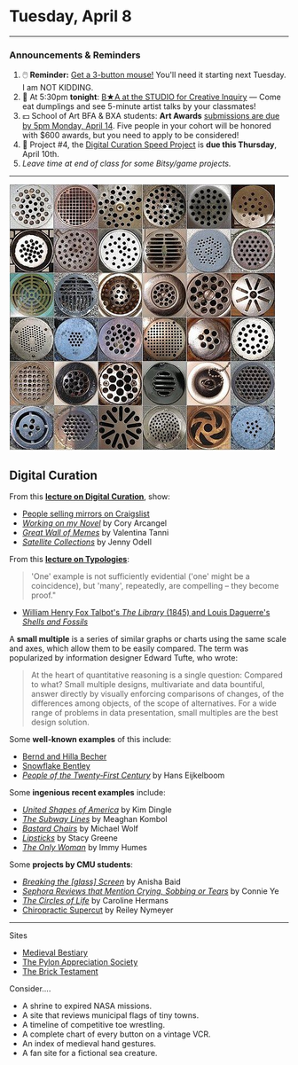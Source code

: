 # Tuesday, April 8

---

### Announcements & Reminders

1. 🖱️ **Reminder:** [Get a 3-button mouse!](https://github.com/golanlevin/60-120/blob/main/2025/syllabus/readme.md#required-course-materials) You'll need it starting next Tuesday. I am NOT KIDDING. 
2. 🥟 At 5:30pm **tonight**: [B★A at the STUDIO for Creative Inquiry](https://studioforcreativeinquiry.org/events/ba-2025-sign-up-by-march-10th-day-of-is-april-8) — Come eat dumplings and see 5-minute artist talks by your classmates!
3. 💵 School of Art BFA & BXA students: **Art Awards** [submissions are due by 5pm Monday, April 14](https://docs.google.com/document/d/19nIiLgecg2j82AB-yGhDrMtTlAeEjtex/edit?tab=t.0). Five people in your cohort will be honored with $600 awards, but you need to apply to be considered!
4. 🔗 Project #4, the [Digital Curation Speed Project](../assignments/digital_curation/readme.md) is **due this Thursday**, April 10th.
5. *Leave time at end of class for some Bitsy/game projects.*

---

![drain_covers.jpg](img/drain_covers.jpg)

## Digital Curation

From this [**lecture on Digital Curation**](https://github.com/golanlevin/60-120/tree/main/2025/lectures/digital_curation), show: 

* [People selling mirrors on Craigslist](https://www.instagram.com/p/DG5zDfSRuc3)
* [*Working on my Novel*](https://coryarcangel.com/things-i-made/2012-037-work-on-my-novel-book.html) by Cory Arcangel
* [*Great Wall of Memes*](https://www.greatwallofmemes.com/) by Valentina Tanni 
* [*Satellite Collections*](https://www.jennyodell.com/satellite.html) by Jenny Odell

From this [**lecture on Typologies**](https://github.com/golanlevin/ExperimentalCapture/blob/master/docs/typologies.md#collections-presented-in-time):

> 'One' example is not sufficiently evidential ('one' might be a coincidence), but 'many', repeatedly, are compelling – they become proof."

* [William Henry Fox Talbot's *The Library* (1845) and Louis Daguerre's *Shells and Fossils*](https://github.com/golanlevin/ExperimentalCapture/blob/master/docs/typologies.md#photographic-typologies) 

A **small multiple** is a series of similar graphs or charts using the same scale and axes, which allow them to be easily compared. The term was popularized by information designer Edward Tufte, who wrote:

> At the heart of quantitative reasoning is a single question: Compared to what? Small multiple designs, multivariate and data bountiful, answer directly by visually enforcing comparisons of changes, of the differences among objects, of the scope of alternatives. For a wide range of problems in data presentation, small multiples are the best design solution.

Some **well-known examples** of this include: 

* [Bernd and Hilla Becher](https://github.com/golanlevin/ExperimentalCapture/blob/master/docs/typologies.md#bernd-and-hilla-becher)
* [Snowflake Bentley](https://github.com/golanlevin/ExperimentalCapture/blob/master/docs/typologies.md#wilson-a-snowflake-bentley-1865-1931)
* [*People of the Twenty‐First Century*](https://github.com/golanlevin/ExperimentalCapture/blob/master/docs/typologies.md#people-of-the-twentyfirst-century) by Hans Eijkelboom


Some **ingenious recent examples** include: 

* [*United Shapes of America*](https://raw.githubusercontent.com/golanlevin/ExperimentalCapture/master/docs/images/typologies/datavis_dingle_united_shapes.jpg) by Kim Dingle
* [*The Subway Lines*](https://raw.githubusercontent.com/golanlevin/ExperimentalCapture/master/docs/images/typologies/datavis_subwaylines.jpg) by Meaghan Kombol
* [*Bastard Chairs*](https://github.com/golanlevin/ExperimentalCapture/blob/master/docs/typologies.md#michael-wolf-bastard-chairs) by Michael Wolf
* [*Lipsticks*](https://github.com/golanlevin/ExperimentalCapture/blob/master/docs/portraits_3_indirect_portrait.md#stacy-greene-lipsticks) by Stacy Greene
* [*The Only Woman*](https://github.com/golanlevin/ExperimentalCapture/blob/master/docs/portraits_1_series.md#the-only-woman) by Immy Humes


Some **projects by CMU students**: 

* [*Breaking the [glass] Screen*](https://anishabaid.com/breaking-the-glass-screen) by Anisha Baid
* [*Sephora Reviews that Mention Crying, Sobbing or Tears*](https://github.com/everestpipkin/datagardens/tree/master/students/khanniie/5_newDataSet) by Connie Ye
* [*The Circles of Life*](https://www.instagram.com/the.circles.of.life/) by Caroline Hermans
* [Chiropractic Supercut](https://www.youtube.com/watch?v=mc_J4wbwKxY) by Reiley Nymeyer 

---

Sites

* [Medieval Bestiary](https://bestiary.ca/beasts/beastgallery77.htm)
* [The Pylon Appreciation Society](https://www.pylons.org/)
* [The Brick Testament](https://thebrickbible.com/legacy/)

Consider....

* A shrine to expired NASA missions.
* A site that reviews municipal flags of tiny towns.
* A timeline of competitive toe wrestling.
* A complete chart of every button on a vintage VCR.
* An index of medieval hand gestures.
* A fan site for a fictional sea creature.




